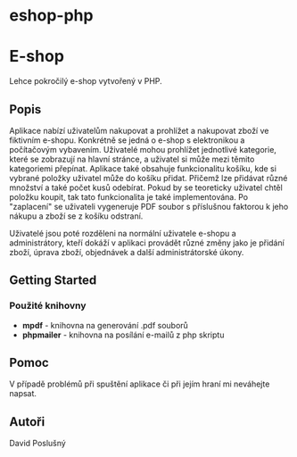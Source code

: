 # eshop-php

# E-shop

Lehce pokročilý e-shop vytvořený v PHP.

## Popis

Aplikace nabízí uživatelům nakupovat a prohlížet a nakupovat zboží ve fiktivním e-shopu. Konkrétně se jedná o e-shop s elektronikou a počítačovým vybavením. Uživatelé mohou prohlížet jednotlivé kategorie, které se zobrazují na hlavní stránce, a uživatel si může mezi těmito kategoriemi přepínat. Aplikace také obsahuje funkcionalitu košíku, kde si vybrané položky uživatel může do košíku přidat. Přičemž lze přidávat různé množství a také počet kusů odebírat. Pokud by se teoreticky uživatel chtěl položku koupit, tak tato funkcionalita je také implementována. Po "zaplacení" se uživateli vygeneruje PDF soubor s příslušnou faktorou k jeho nákupu a zboží se z košíku odstraní.


Uživatelé jsou poté rozděleni na normální uživatele e-shopu a administrátory, kteří dokáží v aplikaci provádět různé změny jako je přidání zboží, úprava zboží, objednávek a další administrátorské úkony.

## Getting Started

### Použité knihovny

* **mpdf** - knihovna na generování .pdf souborů
* **phpmailer** - knihovna na posílání e-mailů z php skriptu

## Pomoc

V případě problémů při spuštění aplikace či při jejím hraní mi neváhejte napsat.

## Autoři

David Poslušný
